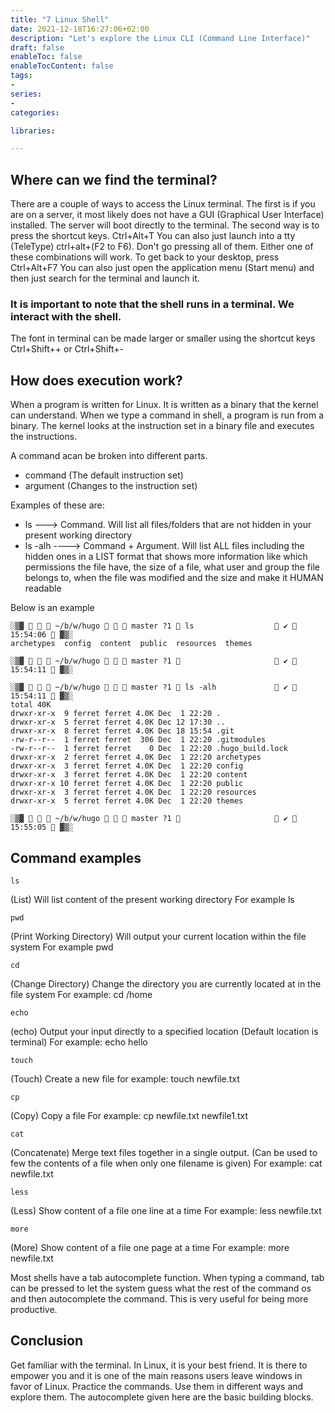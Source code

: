 ```yaml
---
title: "7 Linux Shell"
date: 2021-12-18T16:27:06+02:00
description: "Let's explore the Linux CLI (Command Line Interface)"
draft: false
enableToc: false
enableTocContent: false
tags:
-
series:
-
categories:

libraries:

---
```


## Where can we find the terminal?

There are a couple of ways to access the Linux terminal. The first is if you are on a server, it most likely does not have a GUI (Graphical User Interface) installed. The server will boot directly to the terminal.
The second way is to press the shortcut keys. Ctrl+Alt+T 
You can also just launch into a tty (TeleType) ctrl+alt+(F2 to F6). Don't go pressing all of them. Either one of these combinations will work.
To get back to your desktop, press Ctrl+Alt+F7
You can also just open the application menu (Start menu) and then just search for the terminal and launch it.


### It is important to note that the shell runs in a terminal. We interact with the shell.


The font in terminal can be made larger or smaller using the shortcut keys Ctrl+Shift++ or Ctrl+Shift+-

## How does execution work?

When  a program is written for Linux. It is written as a binary that the kernel can understand.
When we type a command in shell, a program is run from a binary.
The kernel looks at the instruction set in a binary file and executes the instructions.

A command acan be broken into different parts.
* command (The default instruction set)
* argument (Changes to the instruction set)

Examples of these are:

* ls ---> Command. Will list all files/folders that are not hidden in your present working directory
* ls -alh ----> Command + Argument. Will list ALL files including the hidden ones in a LIST format that  shows more information like which permissions the file have, the size of a file, what user and group the file belongs to, when the file was modified and the size and make it HUMAN readable

Below is an example

```
░▒▓    ~/b/w/hugo    master ?1  ls                   ✔  15:54:06  ▓▒░
archetypes  config  content  public  resources  themes

░▒▓    ~/b/w/hugo    master ?1                       ✔  15:54:11  ▓▒░

```

```
░▒▓    ~/b/w/hugo    master ?1  ls -alh              ✔  15:54:11  ▓▒░
total 40K
drwxr-xr-x  9 ferret ferret 4.0K Dec  1 22:20 .
drwxr-xr-x  5 ferret ferret 4.0K Dec 12 17:30 ..
drwxr-xr-x  8 ferret ferret 4.0K Dec 18 15:54 .git
-rw-r--r--  1 ferret ferret  306 Dec  1 22:20 .gitmodules
-rw-r--r--  1 ferret ferret    0 Dec  1 22:20 .hugo_build.lock
drwxr-xr-x  2 ferret ferret 4.0K Dec  1 22:20 archetypes
drwxr-xr-x  3 ferret ferret 4.0K Dec  1 22:20 config
drwxr-xr-x  3 ferret ferret 4.0K Dec  1 22:20 content
drwxr-xr-x 10 ferret ferret 4.0K Dec  1 22:20 public
drwxr-xr-x  3 ferret ferret 4.0K Dec  1 22:20 resources
drwxr-xr-x  5 ferret ferret 4.0K Dec  1 22:20 themes

░▒▓    ~/b/w/hugo    master ?1                       ✔  15:55:05  ▓▒░

```

## Command examples

```
ls
```
(List) Will list content of the present working directory
For example ls



```
pwd
```
(Print Working Directory) Will output your current location within the file system
For example pwd




```
cd
```
(Change Directory) Change the directory you are currently located at in the file system
For example: cd /home




```
echo
```
(echo) Output your input directly to a specified location (Default location is terminal)
For example: echo hello




```
touch
```
(Touch) Create a new file
for example: touch newfile.txt 




```
cp
```
(Copy) Copy a file
For example: cp newfile.txt newfile1.txt




```
cat
```
(Concatenate) Merge text files together in a single output. (Can be used to few the contents of a file when only one filename is given)
For example: cat newfile.txt




```
less
```
(Less) Show content of a file one line at a time
For example: less newfile.txt




```
more
```
(More) Show content of a file one page at a time
For example: more newfile.txt




Most shells have a tab autocomplete function. When typing a command, tab can be pressed to let the system guess what the rest of the command os and then autocomplete the command. This is very useful for being more productive.

## Conclusion

Get familiar with the terminal. In Linux, it is your best friend. It is there to empower you and it is one of the main reasons users leave windows in favor of Linux.
Practice the commands. Use them in different ways and explore them.
The autocomplete given here are the basic building blocks.